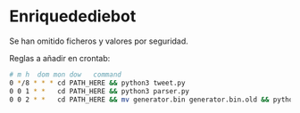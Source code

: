 # Enriquedediebot

Se han omitido ficheros y valores por seguridad.

Reglas a añadir en crontab:
```bash
# m h  dom mon dow   command
0 */8 * * * cd PATH_HERE && python3 tweet.py
0 0 1 * *   cd PATH_HERE && python3 parser.py
0 0 2 * *   cd PATH_HERE && mv generator.bin generator.bin.old && python3 generator.py
```
